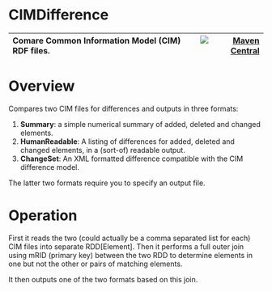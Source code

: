 CIMDifference
======

Comare Common Information Model (CIM) RDF files.| [![Maven Central](https://img.shields.io/maven-central/v/ch.ninecode.cim/CIMDifference.svg?label=Maven%20Central)](https://search.maven.org/search?q=g:%22ch.ninecode.cim%22%20AND%20a:%22CIMDifference%22)
:---         |          ---:

# Overview

Compares two CIM files for differences and outputs in three formats:

1) **Summary**: a simple numerical summary of added, deleted and changed elements.
2) **HumanReadable**: A listing of differences for added, deleted and changed elements, in a (sort-of) readable output.
3) **ChangeSet**: An XML formatted difference compatible with the CIM difference model.

The latter two formats require you to specify an output file.

# Operation

First it reads the two (could actually be a comma separated list for each) CIM files into separate RDD[Element].
Then it performs a full outer join using mRID (primary key) between the two RDD
to determine elements in one but not the other or pairs of matching elements.

It then outputs one of the two formats based on this join.
